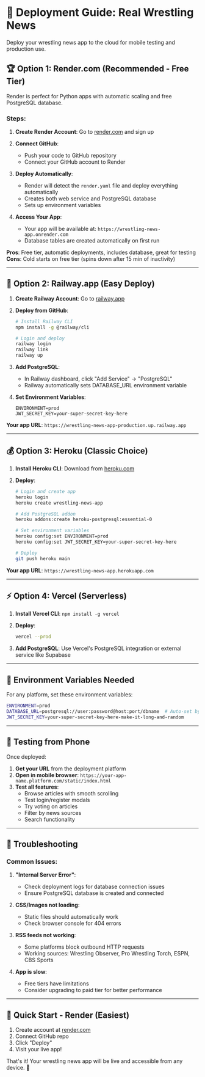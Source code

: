 # 🚀 Deployment Guide: Real Wrestling News

Deploy your wrestling news app to the cloud for mobile testing and production use.

## 🏆 **Option 1: Render.com (Recommended - Free Tier)**

Render is perfect for Python apps with automatic scaling and free PostgreSQL database.

### Steps:

1. **Create Render Account**: Go to [render.com](https://render.com) and sign up

2. **Connect GitHub**: 
   - Push your code to GitHub repository
   - Connect your GitHub account to Render

3. **Deploy Automatically**:
   - Render will detect the `render.yaml` file and deploy everything automatically
   - Creates both web service and PostgreSQL database
   - Sets up environment variables

4. **Access Your App**:
   - Your app will be available at: `https://wrestling-news-app.onrender.com`
   - Database tables are created automatically on first run

**Pros**: Free tier, automatic deployments, includes database, great for testing
**Cons**: Cold starts on free tier (spins down after 15 min of inactivity)

---

## 🚀 **Option 2: Railway.app (Easy Deploy)**

1. **Create Railway Account**: Go to [railway.app](https://railway.app)

2. **Deploy from GitHub**:
   ```bash
   # Install Railway CLI
   npm install -g @railway/cli
   
   # Login and deploy
   railway login
   railway link
   railway up
   ```

3. **Add PostgreSQL**:
   - In Railway dashboard, click "Add Service" → "PostgreSQL"
   - Railway automatically sets DATABASE_URL environment variable

4. **Set Environment Variables**:
   ```
   ENVIRONMENT=prod
   JWT_SECRET_KEY=your-super-secret-key-here
   ```

**Your app URL**: `https://wrestling-news-app-production.up.railway.app`

---

## 💰 **Option 3: Heroku (Classic Choice)**

1. **Install Heroku CLI**: Download from [heroku.com](https://devcenter.heroku.com/articles/heroku-cli)

2. **Deploy**:
   ```bash
   # Login and create app
   heroku login
   heroku create wrestling-news-app
   
   # Add PostgreSQL addon
   heroku addons:create heroku-postgresql:essential-0
   
   # Set environment variables
   heroku config:set ENVIRONMENT=prod
   heroku config:set JWT_SECRET_KEY=your-super-secret-key-here
   
   # Deploy
   git push heroku main
   ```

**Your app URL**: `https://wrestling-news-app.herokuapp.com`

---

## ⚡ **Option 4: Vercel (Serverless)**

1. **Install Vercel CLI**: `npm install -g vercel`

2. **Deploy**:
   ```bash
   vercel --prod
   ```

3. **Add PostgreSQL**: Use Vercel's PostgreSQL integration or external service like Supabase

---

## 🔧 **Environment Variables Needed**

For any platform, set these environment variables:

```bash
ENVIRONMENT=prod
DATABASE_URL=postgresql://user:password@host:port/dbname  # Auto-set by most platforms
JWT_SECRET_KEY=your-super-secret-key-here-make-it-long-and-random
```

---

## 📱 **Testing from Phone**

Once deployed:

1. **Get your URL** from the deployment platform
2. **Open in mobile browser**: `https://your-app-name.platform.com/static/index.html`
3. **Test all features**:
   - Browse articles with smooth scrolling
   - Test login/register modals
   - Try voting on articles
   - Filter by news sources
   - Search functionality

---

## 🚨 **Troubleshooting**

### Common Issues:

1. **"Internal Server Error"**:
   - Check deployment logs for database connection issues
   - Ensure PostgreSQL database is created and connected

2. **CSS/Images not loading**:
   - Static files should automatically work
   - Check browser console for 404 errors

3. **RSS feeds not working**:
   - Some platforms block outbound HTTP requests
   - Working sources: Wrestling Observer, Pro Wrestling Torch, ESPN, CBS Sports

4. **App is slow**:
   - Free tiers have limitations
   - Consider upgrading to paid tier for better performance

---

## 🎯 **Quick Start - Render (Easiest)**

1. Create account at [render.com](https://render.com)
2. Connect GitHub repo
3. Click "Deploy"
4. Visit your live app!

That's it! Your wrestling news app will be live and accessible from any device. 🎉
